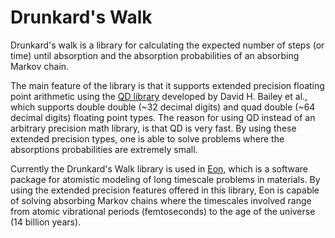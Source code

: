 Drunkard's Walk
==============

Drunkard's walk is a library for calculating the expected number of steps (or time) 
until absorption and the absorption probabilities of an absorbing Markov chain.

The main feature of the library is that it supports extended precision floating point arithmetic
using the [QD library][qd] developed by David H. Bailey et al., 
which supports double double (~32 decimal digits) and quad double (~64 decimal digits) 
floating point types. The reason for using QD instead of an arbitrary precision math library, 
is that QD is very fast. By using these extended precision types, one is able to solve
problems where the absorptions probabilities are extremely small.

Currently the Drunkard's Walk library is used in [Eon][eon], which is a software package
for atomistic modeling of long timescale problems in materials. By using the extended
precision features offered in this library, Eon is capable of solving absorbing Markov chains
where the timescales involved range from atomic vibrational periods (femtoseconds) to
the age of the universe (14 billion years).

[qd]: http://crd-legacy.lbl.gov/~dhbailey/mpdist/
[eon]: http://theory.cm.utexas.edu/eon/
